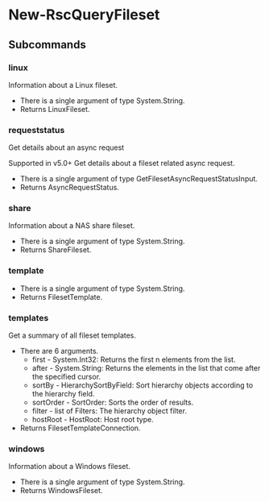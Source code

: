 # New-RscQueryFileset
## Subcommands
### linux
Information about a Linux fileset.

- There is a single argument of type System.String.
- Returns LinuxFileset.
### requeststatus
Get details about an async request

Supported in v5.0+
Get details about a fileset related async request.

- There is a single argument of type GetFilesetAsyncRequestStatusInput.
- Returns AsyncRequestStatus.
### share
Information about a NAS share fileset.

- There is a single argument of type System.String.
- Returns ShareFileset.
### template
- There is a single argument of type System.String.
- Returns FilesetTemplate.
### templates
Get a summary of all fileset templates.

- There are 6 arguments.
    - first - System.Int32: Returns the first n elements from the list.
    - after - System.String: Returns the elements in the list that come after the specified cursor.
    - sortBy - HierarchySortByField: Sort hierarchy objects according to the hierarchy field.
    - sortOrder - SortOrder: Sorts the order of results.
    - filter - list of Filters: The hierarchy object filter.
    - hostRoot - HostRoot: Host root type.
- Returns FilesetTemplateConnection.
### windows
Information about a Windows fileset.

- There is a single argument of type System.String.
- Returns WindowsFileset.
